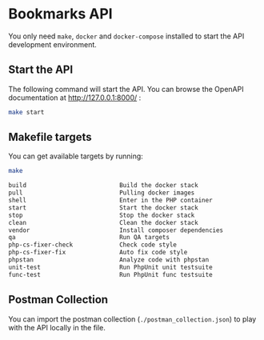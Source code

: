 # Bookmarks API

You only need `make`, `docker` and `docker-compose` installed to start the API development environment.

## Start the API

The following command will start the API.
You can browse the OpenAPI documentation at http://127.0.0.1:8000/ :

```bash
make start
```

## Makefile targets

You can get available targets by running:
```bash
make
```

```bash
build                          Build the docker stack
pull                           Pulling docker images
shell                          Enter in the PHP container
start                          Start the docker stack
stop                           Stop the docker stack
clean                          Clean the docker stack
vendor                         Install composer dependencies
qa                             Run QA targets
php-cs-fixer-check             Check code style
php-cs-fixer-fix               Auto fix code style
phpstan                        Analyze code with phpstan
unit-test                      Run PhpUnit unit testsuite
func-test                      Run PhpUnit func testsuite
```

## Postman Collection

You can import the postman collection (`./postman_collection.json`) to play with the API locally in the file.
